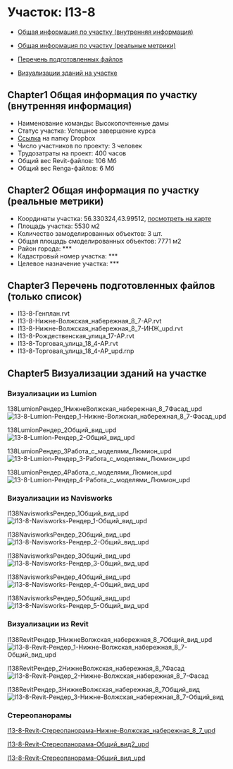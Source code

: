 # Участок: I13-8

* [Общая информация по участку (внутренняя информация)](#Chapter1)

* [Общая информация по участку (реальные метрики)](#Chapter2)

* [Перечень подготовленных файлов](#Chapter3)

* [Визуализации зданий на участке](#Chapter5)

## <a id="test">Chapter1</a> Общая информация по участку (внутренняя информация)
+ Наименование команды: Высокопочтенные дамы
+ Статус участка: Успешное завершение курса
+ [Ссылка](https://www.dropbox.com/sh/wvvgv1nw1iqred9/AAAEvJdbaEnizvWZSOl-1Hpna/I13_8?dl=0) на папку Dropbox
+ Число участников по проекту: 3 человек
+ Трудозатраты на проект: 400 часов
+ Общий вес Revit-файлов: 106 Мб
+ Общий вес Renga-файлов: 6 Мб
## <a id="test">Chapter2</a> Общая информация по участку (реальные метрики)
+ Координаты участка: 56.330324,43.99512, [посмотреть на карте]("yandex.ru/maps/47/nizhny-novgorod/?ll=56.330324%2C43.99512&z=19")
+ Площадь участка: 5530 м2
+ Количество замоделированных объектов: 3 шт.
+ Общая площадь смоделированных объектов: 7771 м2
+ Район города: *** 
+ Кадастровый номер участка: *** 
+ Целевое назначение участка: *** 
## <a id="test">Chapter3</a> Перечень подготовленных файлов (только список)
+ I13-8-Генплан.rvt
+ I13-8-Нижне-Волжская_набережная_8_7-АР.rvt
+ I13-8-Нижне-Волжская_набережная_8_7-ИНЖ_upd.rvt
+ I13-8-Рождественская_улица_17-АР.rvt
+ I13-8-Торговая_улица_18_4-АР.rvt
+ I13-8-Торговая_улица_18_4-АР_upd.rnp
## <a id="test">Chapter5</a> Визуализации зданий на участке
### Визуализации из Lumion
138LumionРендер_1НижнеВолжская_набережная_8_7Фасад_upd
![13-8-Lumion-Рендер_1-Нижне-Волжская_набережная_8_7-Фасад_upd](/Images/I13_8/13-8-Lumion-Рендер_1-Нижне-Волжская_набережная_8_7-Фасад_upd_Compressed.jpg)

138LumionРендер_2Общий_вид_upd
![13-8-Lumion-Рендер_2-Общий_вид_upd](/Images/I13_8/13-8-Lumion-Рендер_2-Общий_вид_upd_Compressed.jpg)

138LumionРендер_3Работа_с_моделями_Люмион_upd
![13-8-Lumion-Рендер_3-Работа_с_моделями_Люмион_upd](/Images/I13_8/13-8-Lumion-Рендер_3-Работа_с_моделями_Люмион_upd_Compressed.jpg)

138LumionРендер_4Работа_с_моделями_Люмион_upd
![13-8-Lumion-Рендер_4-Работа_с_моделями_Люмион_upd](/Images/I13_8/13-8-Lumion-Рендер_4-Работа_с_моделями_Люмион_upd_Compressed.jpg)

### Визуализации из Navisworks
I138NavisworksРендер_1Общий_вид_upd
![I13-8-Navisworks-Рендер_1-Общий_вид_upd](/Images/I13_8/I13-8-Navisworks-Рендер_1-Общий_вид_upd_Compressed.jpg)

I138NavisworksРендер_2Общий_вид_upd
![I13-8-Navisworks-Рендер_2-Общий_вид_upd](/Images/I13_8/I13-8-Navisworks-Рендер_2-Общий_вид_upd_Compressed.jpg)

I138NavisworksРендер_3Общий_вид_upd
![I13-8-Navisworks-Рендер_3-Общий_вид_upd](/Images/I13_8/I13-8-Navisworks-Рендер_3-Общий_вид_upd_Compressed.jpg)

I138NavisworksРендер_4Общий_вид_upd
![I13-8-Navisworks-Рендер_4-Общий_вид_upd](/Images/I13_8/I13-8-Navisworks-Рендер_4-Общий_вид_upd_Compressed.jpg)

I138NavisworksРендер_5Общий_вид_upd
![I13-8-Navisworks-Рендер_5-Общий_вид_upd](/Images/I13_8/I13-8-Navisworks-Рендер_5-Общий_вид_upd_Compressed.jpg)

### Визуализации из Revit
I138RevitРендер_1НижнеВолжская_набережная_8_7Общий_вид_upd
![I13-8-Revit-Рендер_1-Нижне-Волжская_набережная_8_7-Общий_вид_upd](/Images/I13_8/I13-8-Revit-Рендер_1-Нижне-Волжская_набережная_8_7-Общий_вид_upd_Compressed.jpg)

I138RevitРендер_2НижнеВолжская_набережная_8_7Фасад
![I13-8-Revit-Рендер_2-Нижне-Волжская_набережная_8_7-Фасад](/Images/I13_8/I13-8-Revit-Рендер_2-Нижне-Волжская_набережная_8_7-Фасад_Compressed.jpg)

I138RevitРендер_3НижнеВолжская_набережная_8_7Общий_вид
![I13-8-Revit-Рендер_3-Нижне-Волжская_набережная_8_7-Общий_вид](/Images/I13_8/I13-8-Revit-Рендер_3-Нижне-Волжская_набережная_8_7-Общий_вид_Compressed.jpg)

### Стереопанорамы
[I13-8-Revit-Стереопанорама-Нижне-Волжская_набережная_8_7_upd](https://pano.autodesk.com/pano.html?url=jpgs/194c438e-c8cf-4f5e-9ea8-482bf87880e3&version=2)

[I13-8-Revit-Стереопанорама-Общий_вид2_upd](https://pano.autodesk.com/pano.html?mono=jpgs/0bfa13f8-9ade-4790-95af-0fc972fe2f62&version=2)

[I13-8-Revit-Стереопанорама-Общий_вид_upd](https://pano.autodesk.com/pano.html?url=jpgs/89a17abe-7c0e-4fc1-b52a-20f31ab752b9&version=2)

